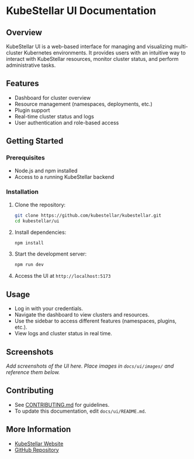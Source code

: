 # KubeStellar UI Documentation

## Overview

KubeStellar UI is a web-based interface for managing and visualizing multi-cluster Kubernetes environments. It provides users with an intuitive way to interact with KubeStellar resources, monitor cluster status, and perform administrative tasks.

## Features
- Dashboard for cluster overview
- Resource management (namespaces, deployments, etc.)
- Plugin support
- Real-time cluster status and logs
- User authentication and role-based access

## Getting Started

### Prerequisites
- Node.js and npm installed
- Access to a running KubeStellar backend

### Installation
1. Clone the repository:
   ```bash
   git clone https://github.com/kubestellar/kubestellar.git
   cd kubestellar/ui
   ```
2. Install dependencies:
   ```bash
   npm install
   ```
3. Start the development server:
   ```bash
   npm run dev
   ```
4. Access the UI at `http://localhost:5173`

## Usage
- Log in with your credentials.
- Navigate the dashboard to view clusters and resources.
- Use the sidebar to access different features (namespaces, plugins, etc.).
- View logs and cluster status in real time.

## Screenshots
_Add screenshots of the UI here. Place images in `docs/ui/images/` and reference them below._

## Contributing
- See [CONTRIBUTING.md](../../CONTRIBUTING.md) for guidelines.
- To update this documentation, edit `docs/ui/README.md`.

## More Information
- [KubeStellar Website](https://kubestellar.io)
- [GitHub Repository](https://github.com/kubestellar/kubestellar)
